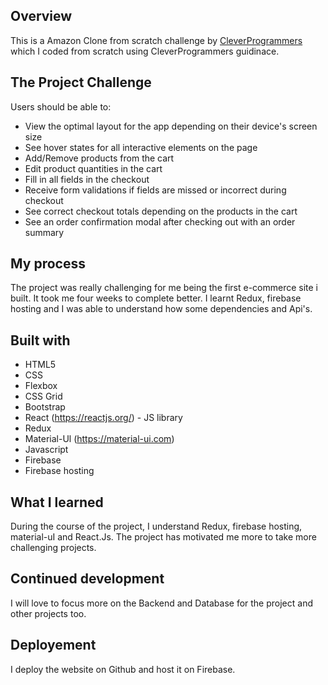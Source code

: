 ## Overview
This is a Amazon Clone from scratch challenge by [CleverProgrammers](https://github.com/CleverProgrammers) which I coded from scratch using CleverProgrammers guidinace.

## The Project Challenge
Users should be able to:
- View the optimal layout for the app depending on their device's screen size
- See hover states for all interactive elements on the page
- Add/Remove products from the cart
- Edit product quantities in the cart
- Fill in all fields in the checkout
- Receive form validations if fields are missed or incorrect during checkout
- See correct checkout totals depending on the products in the cart
- See an order confirmation modal after checking out with an order summary
 
 
## My process
The project was really challenging for me being the first e-commerce site i built. It took me four weeks to complete better. I learnt Redux, firebase hosting and I was able to understand how some dependencies and Api's.

 
## Built with
- HTML5 
- CSS 
- Flexbox
- CSS Grid
- Bootstrap
- React  (https://reactjs.org/) - JS library
- Redux
- Material-Ul (https://material-ui.com)
- Javascript
- Firebase
- Firebase hosting
 


## What I learned
During the course of the project, I understand Redux, firebase hosting, material-uI and React.Js. The project has motivated me more to take more challenging projects. 

 ## Continued development
I will love to focus more on the Backend and Database for the project and other projects too.

## Deployement
I deploy the website on Github and host it on Firebase.
